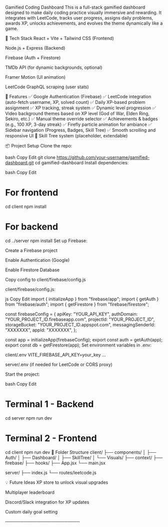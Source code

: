 Gamified Coding Dashboard
This is a full-stack gamified dashboard designed to make daily coding practice visually immersive and rewarding. It integrates with LeetCode, tracks user progress, assigns daily problems, awards XP, unlocks achievements, and evolves the theme dynamically like a game.

🔧 Tech Stack
React + Vite + Tailwind CSS (Frontend)

Node.js + Express (Backend)

Firebase (Auth + Firestore)

TMDb API (for dynamic backgrounds, optional)

Framer Motion (UI animation)

LeetCode GraphQL scraping (user stats)

🚀 Features
✅ Google Authentication (Firebase)
✅ LeetCode integration (auto-fetch username, XP, solved count)
✅ Daily XP-based problem assignment
✅ XP tracking, streak system
✅ Dynamic level progression
✅ Video background themes based on XP level (God of War, Elden Ring, Sekiro, etc.)
✅ Manual theme override selector
✅ Achievements & badges (e.g., 100 XP, 3-day streak)
✅ Firefly particle animation for ambiance
✅ Sidebar navigation (Progress, Badges, Skill Tree)
✅ Smooth scrolling and responsive UI
🚧 Skill Tree system (placeholder, extendable)

📦 Project Setup
Clone the repo:

bash
Copy
Edit
git clone https://github.com/your-username/gamified-dashboard.git
cd gamified-dashboard
Install dependencies:

bash
Copy
Edit
# For frontend
cd client
npm install

# For backend
cd ../server
npm install
Set up Firebase:

Create a Firebase project

Enable Authentication (Google)

Enable Firestore Database

Copy config to client/firebase/config.js

client/firebase/config.js:

js
Copy
Edit
import { initializeApp } from "firebase/app";
import { getAuth } from "firebase/auth";
import { getFirestore } from "firebase/firestore";

const firebaseConfig = {
  apiKey: "YOUR_API_KEY",
  authDomain: "YOUR_PROJECT_ID.firebaseapp.com",
  projectId: "YOUR_PROJECT_ID",
  storageBucket: "YOUR_PROJECT_ID.appspot.com",
  messagingSenderId: "XXXXXXX",
  appId: "XXXXXXX",
};

const app = initializeApp(firebaseConfig);
export const auth = getAuth(app);
export const db = getFirestore(app);
Set environment variables in .env:

client/.env
VITE_FIREBASE_API_KEY=your_key
...

server/.env (if needed for LeetCode or CORS proxy)

Start the project:

bash
Copy
Edit
# Terminal 1 - Backend
cd server
npm run dev

# Terminal 2 - Frontend
cd client
npm run dev
📁 Folder Structure
client/
├── components/
│ ├── Auth/
│ ├── Dashboard/
│ ├── SkillTree/
│ └── Visuals/
├── context/
├── firebase/
├── hooks/
├── App.jsx
└── main.jsx

server/
├── index.js
└── routes/leetcode.js

💡 Future Ideas
XP store to unlock visual upgrades

Multiplayer leaderboard

Discord/Slack integration for XP updates

Custom daily goal setting

────────────────────────
